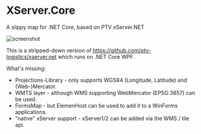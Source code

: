 # XServer.Core
A slippy map for .NET Core, based on PTV xServer.NET

![screenshot](https://rawcdn.githack.com/oliverheilig/XServer.Core/d42e7b0e5bc92e86a2db6890ec796ba12fc7a87b/Screenshot.jpg)

This is a stripped-down version of https://github.com/ptv-logistics/xserver.net which runs on .NET Core WPF. 

What's missing:

* Projections-Library - only supports WGS84 (Longitude, Latitude) and (Web-)Mercator.
* WMTS layer - although WMS supporting WebMercator (EPSG:3857) can be used.
* FormsMap - but ElemenHost can be used to add it to a WinForms applications.
* "native" xServer support - xServer1/2 can be added via the WMS / tile api.
